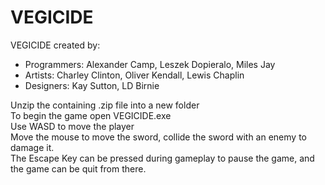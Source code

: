 # VEGICIDE

VEGICIDE created by: 
- Programmers: Alexander Camp, Leszek Dopieralo, Miles Jay 
- Artists: Charley Clinton, Oliver Kendall, Lewis Chaplin 
- Designers: Kay Sutton, LD Birnie

Unzip the containing .zip file into a new folder<br>
To begin the game open VEGICIDE.exe<br>
Use WASD to move the player<br>
Move the mouse to move the sword, collide the sword with an enemy to damage it.<br>
The Escape Key can be pressed during gameplay to pause the game, and the game can be quit from there.<br>
